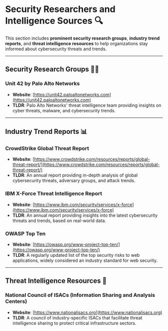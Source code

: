 # Security Researchers and Intelligence Sources 🔍

This section includes **prominent security research groups**, **industry trend reports**, and **threat intelligence resources** to help organizations stay informed about cybersecurity threats and trends.

---

## Security Research Groups 🧑‍💻

### Unit 42 by Palo Alto Networks  
- **Website**: [https://unit42.paloaltonetworks.com](https://unit42.paloaltonetworks.com)  
- **TLDR**: Palo Alto Networks' threat intelligence team providing insights on cyber threats, malware, and cybersecurity trends.

---

## Industry Trend Reports 📊

### CrowdStrike Global Threat Report  
- **Website**: [https://www.crowdstrike.com/resources/reports/global-threat-report/](https://www.crowdstrike.com/resources/reports/global-threat-report/)  
- **TLDR**: An annual report providing in-depth analysis of global cybersecurity threats, adversary groups, and attack trends.

### IBM X-Force Threat Intelligence Report  
- **Website**: [https://www.ibm.com/security/services/x-force](https://www.ibm.com/security/services/x-force)  
- **TLDR**: An annual report providing insights into the latest cybersecurity threats and trends, based on real-world data.

### OWASP Top Ten  
- **Website**: [https://owasp.org/www-project-top-ten/](https://owasp.org/www-project-top-ten/)  
- **TLDR**: A regularly updated list of the top security risks to web applications, widely considered an industry standard for web security.

---

## Threat Intelligence Resources 🧠

### National Council of ISACs (Information Sharing and Analysis Centers)  
- **Website**: [https://www.nationalisacs.org](https://www.nationalisacs.org)  
- **TLDR**: A council of industry-specific ISACs that facilitate threat intelligence sharing to protect critical infrastructure sectors.
